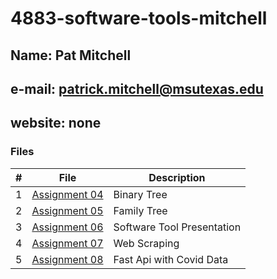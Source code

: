 # 4883-software-tools-mitchell
## Name: Pat Mitchell
## e-mail: patrick.mitchell@msutexas.edu
## website: none


### Files

|   #   | File            | Description                                        |
| :---: | --------------- | -------------------------------------------------- |
|   1   | [Assignment 04](/assignments/A04/README.md)        | Binary Tree    |
|   2   | [Assignment 05](/assignments/A05/README.md)   | Family Tree     |
|   3  | [Assignment 06](/assignments/A06/README.md) |Software Tool Presentation |
| 4 | [Assignment 07](/assignments/A07/README.md)  | Web Scraping|
| 5 | [Assignment 08](/assignments/A08/README.md)  | Fast Api with Covid Data|